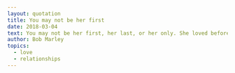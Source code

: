 ```yaml
---
layout: quotation
title: You may not be her first
date: 2018-03-04
text: You may not be her first, her last, or her only. She loved before she may love again. But if she loves you now, what else matters? She's not perfect—you aren't either, and the two of you may never be perfect together but if she can make you laugh, cause you to think twice, and admit to being human and making mistakes, hold onto her and give her the most you can. She may not be thinking about you every second of the day, but she will give you a part of her that she knows you can break—her heart. So don't hurt her, don't change her, don't analyze and don't expect more than she can give. Smile when she makes you happy, let her know when she makes you mad, and miss her when she's not there.
author: Bob Marley
topics:
  - love
  - relationships
---
```

